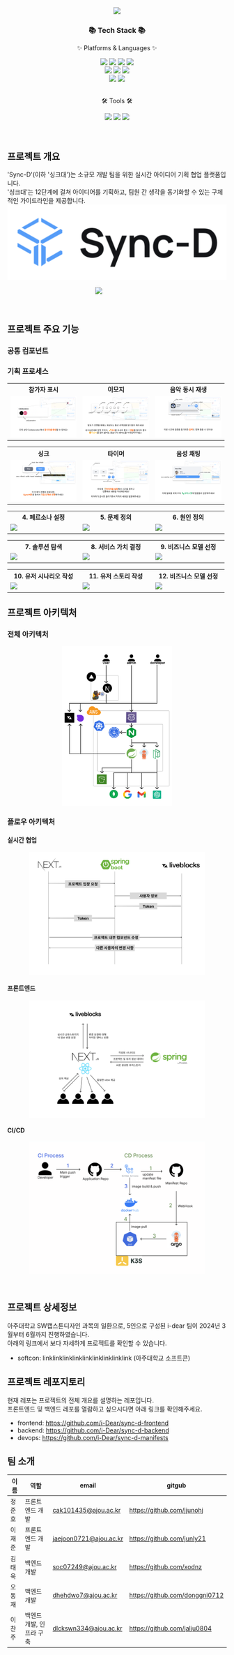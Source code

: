<div align=center>
	<img src="https://capsule-render.vercel.app/api?type=rect&color=auto&height=130&section=header&text=Sync-D&fontSize=80&fontAlignY=53" />
</div>
<div align=center>
	<h3>📚 Tech Stack 📚</h3>
	<p>✨ Platforms & Languages ✨</p>
</div>
<div align="center">
    <img src="https://img.shields.io/badge/HTML5-E34F26?style=flat&logo=HTML5&logoColor=white" />
	<img src="https://img.shields.io/badge/CSS3-1572B6?style=flat&logo=CSS3&logoColor=white" />
	<img src="https://img.shields.io/badge/JavaScript-F7DF1E?style=flat&logo=JavaScript&logoColor=white" />
	 <img src="https://img.shields.io/badge/React-61DAFB?style=flat&logo=react&logoColor=white" />
    <br/>
    <img src="https://img.shields.io/badge/Java-47A248?style=flat&logo=Conda-Forge&logoColor=white" />
	<img src="https://img.shields.io/badge/Spring-6DB33F?style=flat&logo=Spring&logoColor=white" />
    <img src="https://img.shields.io/badge/MongoDB-47A248?style=flat&logo=MongoDB&logoColor=white" />

<br/>
	<img src="https://img.shields.io/badge/Kubernetes-326CE5?style=flat&logo=kubernetes&logoColor=white" />
	<img src="https://img.shields.io/badge/Argo-EF7B4D?style=flat&logo=argo&logoColor=white" />

</div>
<br>
<div align=center>
	<p>🛠 Tools 🛠</p>
</div>
<div align=center>
  <img src="https://img.shields.io/badge/GitHub-181717?style=flat&logo=GitHub&logoColor=white" />
	<img src="https://img.shields.io/badge/IntelliJ%20IDEA-2C2255?style=flat&logo=intellijidea&logoColor=white" />
	<img src="https://img.shields.io/badge/Visual%20Studio%20Code-007ACC?style=flat&logo=VisualStudioCode&logoColor=white" />

</div>

<br/>
<br/>

## 프로젝트 개요

'Sync-D'(이하 '싱크대')는 소규모 개발 팀을 위한 실시간 아이디어 기획 협업 플랫폼입니다. <br/>
'싱크대'는 12단계에 걸쳐 아이디어를 기획하고, 팀원 간 생각을 동기화할 수 있는 구체적인 가이드라인을 제공합니다.
<img src="./resources/logo.png">

  <p style="display: flex; justify-content: center; align-items: center;">
  <a href= "https://youtu.be/wgFf44jLTe8?si=oWdpb6p9YnJqPDtE"  style="width:20%" ><img src="https://img.shields.io/badge/youtube-FF0000?style=flat&logo=youtube&logoColor=white"  style="width:100%" /></a>
  
  </p>
<p>
</p>
<br/>

## 프로젝트 주요 기능

### 공통 컴포넌트

### 기획 프로세스

<table style="width:99%">
    <tr>
        <th style="width:30vw;"> 참가자 표시</th>
        <th style="width:30vw;"> 이모지</th>
        <th style="width:30vw;"> 음악 동시 재생</th>
    </tr>
    <tr>
        <td> <img src="./resources/tutorial-collaborators.png"></td>
        <td><img src="./resources/tutorial-emoji.png"></td>
        <td><img src="./resources/tutorial-music.png"></td>
    </tr>
</table>
<table style="width:99%">
    <tr>
        <th style="width:30vw;"> 싱크</th>
        <th style="width:30vw;">타이머</th>
        <th style="width:30vw;">음성 채팅</th>
    </tr>
    <tr>
        <td> <img src="./resources/tutorial-sync.png"></td>
        <td><img src="./resources/tutorial-timer.png"></td>
        <td><img src="./resources/tutorial-voice.png"></td>
    </tr>
</table>
<table style="width:99%">
    <tr>
        <th style="width:30vw;"> 4. 페르소나 설정</th>
        <th style="width:30vw;"> 5. 문제 정의</th>
        <th style="width:30vw;">6. 원인 정의</th>
    </tr>
    <tr>
        <td> <img src="./resources/step4.gif"></td>
        <td><img src="./resources/step5.gif"></td>
        <td><img src="./resources/step6.gif"></td>
    </tr>
</table>
<table style="width:99%">
    <tr>
        <th style="width:30vw;"> 7. 솔루션 탐색</th>
        <th style="width:30vw;"> 8. 서비스 가치 결정</th>
        <th style="width:30vw;">9. 비즈니스 모델 선정</th>
    </tr>
    <tr>
        <td> <img src="./resources/step7.gif"></td>
        <td><img src="./resources/step8.gif"></td>
        <td><img src="./resources/step9.gif"></td>
    </tr>
</table>
<table style="width:99%">
    <tr>
        <th style="width:30vw;"> 10. 유저 시나리오 작성</th>
        <th style="width:30vw;"> 11. 유저 스토리 작성</th>
        <th style="width:30vw;">12. 비즈니스 모델 선정</th>
    </tr>
    <tr>
        <td> <img src="./resources/step10.gif"></td>
        <td><img src="./resources/step11.gif"></td>
        <td><img src="./resources/step12.gif"></td>
    </tr>
</table>

## 프로젝트 아키텍처

### 전체 아키텍처

<p style="display: flex; justify-content: center; align-items: center;">
  <img src="./resources/architecture.png" style="width:50%" >
</p>

### 플로우 아키텍처

#### 실시간 협업

<p style="display: flex; justify-content: center; align-items: center;">
  <img src="./resources/liveblocks.png" style="width:80%" >
</p>

#### 프론트엔드

<p style="display: flex; justify-content: center; align-items: center;">
  <img src="./resources/front-flow.png" style="width:80%" >
</p>
 
#### CI/CD
<p style="display: flex; justify-content: center; align-items: center;">
  <img src="./resources/cicd-flow.png" style="width:80%" >
</p>

<br/>

## 프로젝트 상세정보

아주대학교 SW캡스톤디자인 과목의 일환으로, 5인으로 구성된 i-dear 팀이 2024년 3월부터 6월까지 진행하였습니다. <br/>
아래의 링크에서 보다 자세하게 프로젝트를 확인할 수 있습니다.

- softcon: linklinklinklinklinklinklinklinklink (아주대학교 소프트콘)
  <br/>

## 프로젝트 레포지토리

현재 레포는 프로젝트의 전체 개요를 설명하는 레포입니다. <br/>
프론트엔드 및 백엔드 레포를 열람하고 싶으시다면 아래 링크를 확인해주세요.

- frontend: https://github.com/i-Dear/sync-d-frontend
- backend: https://github.com/i-Dear/sync-d-backend
- devops: https://github.com/i-Dear/sync-d-manifests
  <br/>

## 팀 소개

| 이름   | 역할                     | email                  | gitgub                         |
| ------ | ------------------------ | ---------------------- | ------------------------------ |
| 정준호 | 프론트엔드 개발          | cak101435@ajou.ac.kr   | https://github.com/jjunohj     |
| 이재준 | 프론트엔드 개발          | jaejoon0721@ajou.ac.kr | https://github.com/junly21     |
| 김태욱 | 백엔드 개발              | soc07249@ajou.ac.kr    | https://github.com/xodnz       |
| 오동재 | 백엔드 개발              | dhehdwo7@ajou.ac.kr    | https://github.com/donggni0712 |
| 이찬주 | 백엔드 개발, 인프라 구축 | dlckswn334@ajou.ac.kr  | https://github.com/jalju0804   |

